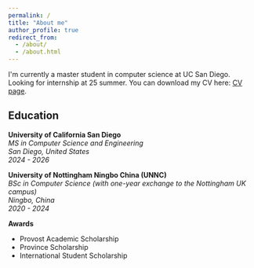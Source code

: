 ```yaml
---
permalink: /
title: "About me"
author_profile: true
redirect_from: 
  - /about/
  - /about.html
---
```


I'm currently a master student in computer science at UC San Diego. Looking for internship at 25 summer. You can download my CV here: [CV page](https://raw.githubusercontent.com/happy-harvey/happy-harvey.github.io/master/files/resume.pdf).


Education
------
**University of California San Diego**  
*MS in Computer Science and Engineering*  
*San Diego, United States*  
_2024 - 2026_

**University of Nottingham Ningbo China (UNNC)**  
*BSc in Computer Science (with one-year exchange to the Nottingham UK campus)*  
*Ningbo, China*  
_2020 - 2024_


**Awards**
- Provost Academic Scholarship
- Province Scholarship
- International Student Scholarship


